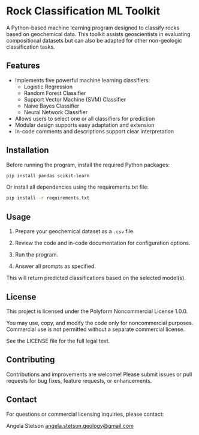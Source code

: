 # Rock Classification ML Toolkit

A Python-based machine learning program designed to classify rocks based on geochemical data. This toolkit assists geoscientists in evaluating compositional datasets but can also be adapted for other non-geologic classification tasks.

## Features

- Implements five powerful machine learning classifiers:
  - Logistic Regression
  - Random Forest Classifier
  - Support Vector Machine (SVM) Classifier
  - Naive Bayes Classifier
  - Neural Network Classifier
- Allows users to select one or all classifiers for prediction
- Modular design supports easy adaptation and extension
- In-code comments and descriptions support clear interpretation

## Installation

Before running the program, install the required Python packages:

```bash
pip install pandas scikit-learn
```

Or install all dependencies using the requirements.txt file:

```bash
pip install -r requirements.txt
```

## Usage

1. Prepare your geochemical dataset as a `.csv` file.

2. Review the code and in-code documentation for configuration options.

3. Run the program.

4. Answer all prompts as specified.

This will return predicted classifications based on the selected model(s).

## License

This project is licensed under the Polyform Noncommercial License 1.0.0.

You may use, copy, and modify the code only for noncommercial purposes.
Commercial use is not permitted without a separate commercial license.

See the LICENSE file for the full legal text.

## Contributing

Contributions and improvements are welcome! Please submit issues or pull requests for bug fixes, feature requests, or enhancements.

## Contact

For questions or commercial licensing inquiries, please contact:

Angela Stetson
angela.stetson.geology@gmail.com
